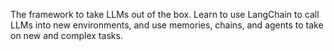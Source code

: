 The framework to take LLMs out of the box. Learn to use LangChain to call LLMs into new environments, and use memories, chains, and agents to take on new and complex tasks.
